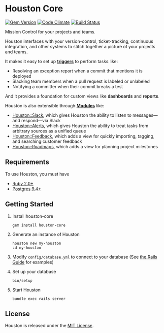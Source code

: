 # Houston Core

[![Gem Version](https://badge.fury.io/rb/houston-core.svg)](https://rubygems.org/gems/houston-core)
[![Code Climate](https://codeclimate.com/github/houston/houston-core.svg)](https://codeclimate.com/github/houston/houston-core)
[![Build Status](https://travis-ci.org/houston/houston-core.svg)](https://travis-ci.org/houston/houston-core)

Mission Control for your projects and teams.

Houston interfaces with your version-control, ticket-tracking, continuous integration, and other systems to stitch together a picture of your projects and teams.

It makes it easy to set up **[triggers](https://github.com/houston/houston-core/wiki/Triggers)** to perform tasks like:

 - Resolving an exception report when a commit that mentions it is deployed
 - Slacking team members when a pull request is labeled or unlabeled
 - Notifying a committer when their commit breaks a test

And it provides a foundation for custom views like **dashboards** and **reports**.

Houston is also extensible through **[Modules](https://github.com/houston/houston-core/wiki/Modules)** like:

 - [Houston::Slack](https://github.com/houston/houston-slack), which gives Houston the ability to listen to messages—and respond—via Slack
 - [Houston::Alerts](https://github.com/houston/houston-alerts), which gives Houston the ability to treat tasks from arbitrary sources as a unified queue
 - [Houston::Feedback](https://github.com/houston/houston-feedback), which adds a view for quickly importing, tagging, and searching customer feedback
 - [Houston::Roadmaps](https://github.com/houston/houston-roadmaps), which adds a view for planning project milestones


## Requirements

To use Houston, you must have

 - [Ruby 2.0+](https://www.ruby-lang.org/en/downloads)
 - [Postgres 9.4+](http://www.postgresql.org/download)


## Getting Started

 1. Install houston-core

    ```
    gem install houston-core
    ```

 2. Generate an instance of Houston

    ```
    houston new my-houston
    cd my-houston
    ```

 3. Modify `config/database.yml` to connect to your database (See [the Rails Guide](http://guides.rubyonrails.org/configuring.html#configuring-a-database) for examples)
 4. Set up your database

    ```
    bin/setup
    ```

 5. Start Houston

    ```
    bundle exec rails server
    ```


## License

Houston is released under the [MIT License](http://www.opensource.org/licenses/MIT).
